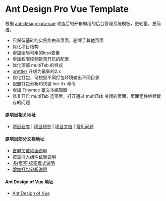 
# Ant Design Pro Vue Template

根据 [ant-design-pro-vue](https://github.com/sendya/ant-design-pro-vue) 改造后的开箱即用的后台管理系统模板，更轻量，更简洁。

* 只保留基础的实例路由和页面，删除了其他页面
* 优化项目结构
* 增加全局可用的less变量
* 增加权限控制是否开启的配置
* 优化顶部 multiTab 的样式
* [prettier](https://prettier.io/) 升级为最新的2.x
* 优化打包，可根据不同打包环境输出不同目录
* 配置打包分析和快速 lint-ifx 命令
* 增加 Tinymce 富文本编辑器
* 修复开启 multiTab 选项后，打开通过 multiTab 关闭的页面，页面组件继续缓存的问题

#### 原项目相关地址

- [项目仓库](https://github.com/sendya/ant-design-pro-vue) | [项目预览](https://preview.pro.loacg.com) | [项目文档](https://pro.loacg.com/docs/getting-started) | [常见问题](https://pro.loacg.com/docs/faq)


#### 原项目部分文档地址

- [首屏加载动画说明](https://github.com/sendya/ant-design-pro-vue/blob/master/docs/add-page-loading-animate.md)
- [按需引入组件依赖说明](https://github.com/sendya/ant-design-pro-vue/blob/master/docs/load-on-demand.md)
- [多(页签)标签模式说明](https://github.com/sendya/ant-design-pro-vue/blob/master/docs/multi-tabs.md)
- [增加打包分析说明](https://github.com/sendya/ant-design-pro-vue/blob/master/docs/webpack-bundle-analyzer.md)

#### Ant Design of Vue 地址

- [Ant Design of Vue](https://github.com/vueComponent/ant-design-vue)


